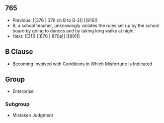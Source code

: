 ## 765
- Previous: [[376 | 376 ch B to B-2]] [[916]] 
- B, a school teacher, unknowingly violates the rules set up by the school board by going to dances and by taking long walks at night
- Next: [[31]] [[870 | 870a]] [[891]] 

## B Clause
- Becoming Invoived with Conditions in Which Misfortune is Indicated

## Group
- Enterprise

### Subgroup
- Mistaken Judgment


